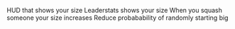 HUD that shows your size
Leaderstats shows your size
When you squash someone your size increases
Reduce probabability of randomly starting big